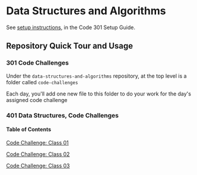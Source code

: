 # Data Structures and Algorithms

See [setup instructions](https://codefellows.github.io/setup-guide/code-301/3-code-challenges), in the Code 301 Setup Guide.

## Repository Quick Tour and Usage

### 301 Code Challenges

Under the `data-structures-and-algorithms` repository, at the top level is a folder called `code-challenges`

Each day, you'll add one new file to this folder to do your work for the day's assigned code challenge

### 401 Data Structures, Code Challenges

#### Table of Contents

[Code Challenge: Class 01](/python/code_challenges/array_reverse/README.md)

[Code Challenge: Class 02](/python/code_challenges/array-shift/README.md)

[Code Challenge: Class 03](/python/code_challenges/array-binary-search/README.md)
